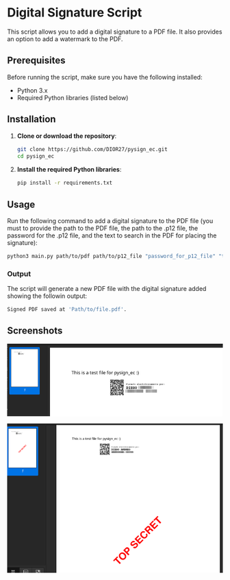 # Digital Signature Script

This script allows you to add a digital signature to a PDF file. It also provides an option to add a watermark to the PDF.

## Prerequisites

Before running the script, make sure you have the following installed:

- Python 3.x
- Required Python libraries (listed below)

## Installation

1. **Clone or download the repository**:
   ```bash
   git clone https://github.com/DIOR27/pysign_ec.git
   cd pysign_ec
   ```
2. **Install the required Python libraries**:
   ```bash
   pip install -r requirements.txt
   ```

## Usage
Run the following command to add a digital signature to the PDF file (you must to provide the path to the PDF file, the path to the .p12 file, the password for the .p12 file, and the text to search in the PDF for placing the signature):

```bash
python3 main.py path/to/pdf path/to/p12_file "password_for_p12_file" "text_to_search"
```

### Output

The script will generate a new PDF file with the digital signature added showing the followin output:
```bash
Signed PDF saved at 'Path/to/file.pdf'.
```

## Screenshots

![result](/result.png)

![watermark](/watermark.png)